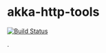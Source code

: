 akka-http-tools
=============

[![Build Status](https://travis-ci.org/sbuslab/akka-http-tools.svg?branch=master)](https://travis-ci.org/sbuslab/akka-http-tools)

.
